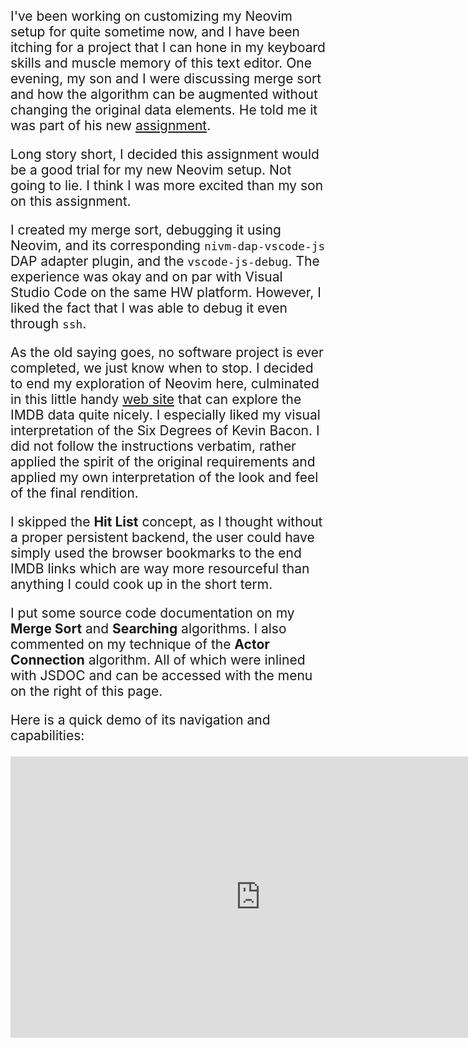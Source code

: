 <style>
  p {font-size: 150%;}
</style>

I've been working on customizing my Neovim setup for quite sometime now,
and I have been itching for a project that I can hone in my keyboard skills
and muscle memory of this text editor. One evening, my son and I were
discussing merge sort and how the algorithm can be augmented without changing
the original data elements. He told me it was part of his new
[assignment](../lesson/instructions.pdf).

Long story short, I decided this assignment would be a good trial for my new
Neovim setup. Not going to lie. I think I was more excited than my son on
this assignment.

I created my merge sort, debugging it using Neovim, and its corresponding
`nivm-dap-vscode-js` DAP adapter plugin, and the `vscode-js-debug`. The
experience was okay and on par with Visual Studio Code on the same HW
platform. However, I liked the fact that I was able to debug it even
through `ssh`.

As the old saying goes, no software project is ever completed, we just know
when to stop. I decided to end my exploration of Neovim here, culminated in
this little handy [web site](../) that can explore the IMDB data quite
nicely. I especially liked my visual interpretation of the Six Degrees of
Kevin Bacon. I did not follow the instructions verbatim, rather applied the
spirit of the original requirements and applied my own interpretation of the
look and feel of the final rendition.

I skipped the **Hit List** concept, as I thought without a proper persistent backend,
the user could have simply used the browser bookmarks to the end IMDB links
which are way more resourceful than anything I could cook up in the
short term.

I put some source code documentation on my **Merge Sort** and **Searching**
algorithms. I also commented on my technique of the **Actor Connection**
algorithm. All of which were inlined with JSDOC and can be accessed with
the menu on the right of this page.

Here is a quick demo of its navigation and capabilities:

<iframe width="800" height="450"
  src="https://www.youtube.com/embed/kswen_UclCw"
  title="YouTube video player" frameborder="0"
  allow="accelerometer; autoplay; clipboard-write; encrypted-media; gyroscope; picture-in-picture; web-share"
  allowfullscreen></iframe>

